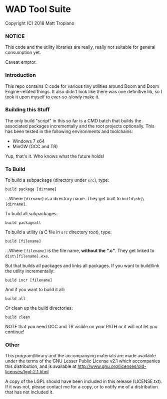 # WAD Tool Suite

Copyright (C) 2018 Matt Tropiano

### NOTICE

This code and the utility libraries are really, really not suitable for general consumption yet.

Caveat emptor.


### Introduction

This repo contains C code for various tiny utilities around Doom and Doom Engine-related things. 
It also didn't look like there was one definitive lib, so I took it upon myself to ever-so-slowly make it.


### Building this Stuff

The only build "script" in this so far is a CMD batch that builds the associated packages 
incrementally and the root projects optionally. This has been tested in the following environments
and toolchains:

* Windows 7 x64
* MinGW (GCC and TR)

Yup, that's it. Who knows what the future holds!


### To Build

To build a subpackage (directory under `src`), type:

	build package [dirname]

...Where `[dirname]` is a directory name. They get built to `build\obj\[dirname]`.

To build all subpackages:

	build packageall

To build a utility (a C file in `src` directory root), type:

	build [filename]

...Where `[filename]` is the file name, **without the ".c"**. They get linked to `dist\[filename].exe`.

But that builds all packages and links all packages. If you want to build/link the utility incrementally:

	build incr [filename]

And if you want to build it all:

	build all

Or clean up the build directories:

	build clean


NOTE that you need GCC and TR visible on your PATH or it will not let you continue!


### Other

This program/library and the accompanying materials
are made available under the terms of the GNU Lesser Public License v2.1
which accompanies this distribution, and is available at
http://www.gnu.org/licenses/old-licenses/lgpl-2.1.html

A copy of the LGPL should have been included in this release (LICENSE.txt).
If it was not, please contact me for a copy, or to notify me of a distribution
that has not included it. 

